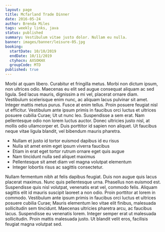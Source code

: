 ```yaml
---
layout: page
title: Mcfarland Trade Dinner
date: 2016-05-24
author: Brenda Miles
tags: weekly links, java
status: published
summary: Vestibulum vitae justo dolor. Nullam eu nulla.
banner: images/banner/leisure-05.jpg
booking:
  startDate: 10/10/2019
  endDate: 10/11/2019
  ctyhocn: AXSOKHX
  groupCode: MTD
published: true
---
```

Morbi at quam libero. Curabitur et fringilla metus. Morbi non dictum ipsum, non ultrices odio. Maecenas eu elit sed augue consequat aliquam ac sed ligula. Sed lacus mauris, dignissim a mi vel, placerat ornare diam. Vestibulum scelerisque enim nunc, ac aliquam lacus pulvinar sit amet. Integer mattis metus purus. Fusce at enim tellus. Proin posuere feugiat nisl ut efficitur. Vestibulum ante ipsum primis in faucibus orci luctus et ultrices posuere cubilia Curae; Ut ut nunc leo. Suspendisse a sem erat. Nam pellentesque odio non lorem luctus auctor. Donec ultricies justo nisl, at mollis odio ullamcorper et. Duis porttitor id sapien non aliquet. Ut faucibus neque vitae ligula blandit, vel bibendum mauris pharetra.

* Nullam et justo id tortor euismod dapibus id eu risus
* Nulla sit amet enim eget ipsum viverra faucibus
* Etiam in erat eget tortor rutrum ornare eget quis augue
* Nam tincidunt nulla sed aliquet maximus
* Pellentesque sit amet diam vel magna volutpat elementum
* Integer lobortis risus ac sagittis consectetur.

Nullam fermentum nibh at felis dapibus feugiat. Duis non augue quis lacus placerat maximus. Nunc quis pellentesque urna. Phasellus non euismod est. Suspendisse quis nisl volutpat, venenatis erat vel, commodo felis. Aliquam sagittis elit id mauris suscipit laoreet a non odio. Proin porttitor at lorem in commodo. Vestibulum ante ipsum primis in faucibus orci luctus et ultrices posuere cubilia Curae; Mauris elementum leo vitae elit finibus, malesuada sollicitudin sem tincidunt. Maecenas ultricies pharetra arcu, ac faucibus lacus. Suspendisse eu venenatis lorem. Integer semper erat ut malesuada sollicitudin. Proin mattis malesuada justo. Ut blandit velit eros, facilisis feugiat magna volutpat sed.
